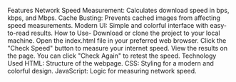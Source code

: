 Features
Network Speed Measurement: Calculates download speed in bps, kbps, and Mbps.
Cache Busting: Prevents cached images from affecting speed measurements.
Modern UI: Simple and colorful interface with easy-to-read results.
How to Use-
Download or clone the project to your local machine.
Open the index.html file in your preferred web browser.
Click the "Check Speed" button to measure your internet speed.
View the results on the page. You can click "Check Again" to retest the speed.
Technology Used
HTML: Structure of the webpage.
CSS: Styling for a modern and colorful design.
JavaScript: Logic for measuring network speed.
